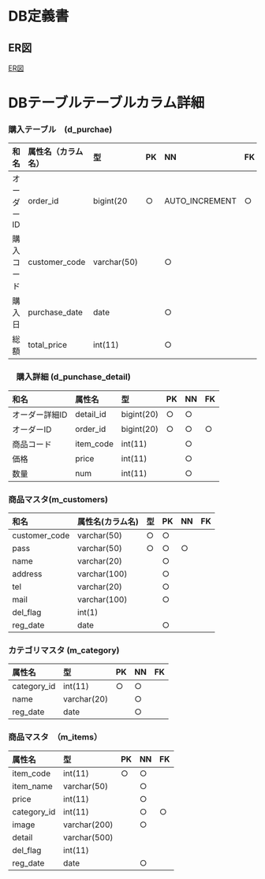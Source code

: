 # DB定義書
## ER図
[ER図](https://github.com/Aso2001014/2021sys-design/blob/main/kadai23.md "ER図はこちら" )

# DBテーブルテーブルカラム詳細

### 購入テーブル　(d_purchae)
|和名|属性名（カラム名）|型|PK|NN|FK|
|:--|:--|:--|:--|:--|:--|
|オーダーID|order_id|bigint(20|○|AUTO_INCREMENT|○||
|購入コード|customer_code|varchar(50)||○||
|購入日|purchase_date|date||○||
|総額|total_price|int(11)||○||

### 　購入詳細 (d_punchase_detail)
|和名|属性名|型|PK|NN|FK|
|:--|:--|:--|:--|:--|:--|
|オーダー詳細ID|detail_id|bigint(20)|○|○||
|オーダーID|order_id|bigint(20)|○|○|○|
|商品コード|item_code|int(11)||○||
|価格|price|int(11)||○|| 
|数量|num|int(11)||○|| 

### 商品マスタ(m_customers)
|和名|属性名(カラム名)|型|PK|NN|FK|
|:--|:--|:--|:--|:--|:--|
|customer_code|varchar(50)|○|○||
|pass|varchar(50)|○|○|○|
|name|varchar(20)||○||
|address|varchar(100)||○||
|tel|varchar(20)||○||
|mail|varchar(100)||○||
|del_flag|int(1)||||
|reg_date|date||○||

### カテゴリマスタ (m_category)
|属性名|型|PK|NN|FK|
|:--|:--|:--|:--|:--|
|category_id|int(11)|○|○||
|name|varchar(20)||○||
|reg_date|date||○|| 

### 商品マスタ　（m_items）
|属性名|型|PK|NN|FK|
|:--|:--|:--|:--|:--|
|item_code|int(11)|○|○||
|item_name|varchar(50)||○|| 
|price|int(11)||○||
|category_id|int(11)||○|○|
|image|varchar(200)||○||
|detail|varchar(500)|||| 
|del_flag|int(11)||||
|reg_date|date ||○||

